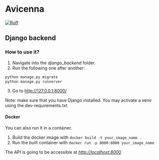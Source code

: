 # Avicenna

[![Ruff](https://img.shields.io/endpoint?url=https://raw.githubusercontent.com/charliermarsh/ruff/main/assets/badge/v2.json)](https://github.com/astral-sh/ruff)

## Django backend

### How to use it?

1. Navigate into the *django_backend* folder.
2. Run the following one after another:

```python
python manage.py migrate
python manage.py runserver
```

3. Go to <http://127.0.0.1:8000/>

Note: make sure that you have Django installed. You may activate a venv using the dev-requirements.txt

#### Docker

You can also run it in a container.

1. Build the docker image with `docker build -t your_image_name .`
2. Run the built container with `docker run -p 8000:8000 your_image_name`

The API is going to be accessible at *<http://localhost:8000>*
